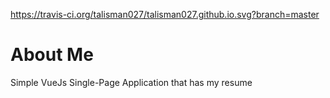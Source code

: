 https://travis-ci.org/talisman027/talisman027.github.io.svg?branch=master

# About Me

Simple VueJs Single-Page Application that has my resume
